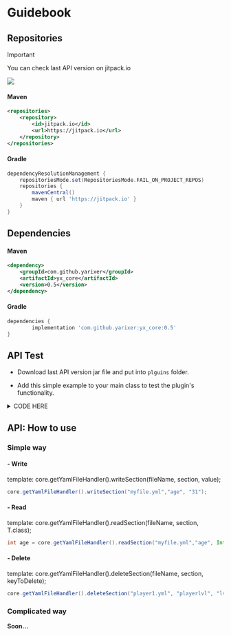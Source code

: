 # Guidebook

## Repositories

> [!IMPORTANT]  
> You can check last API version on jitpack.io
> 
> [![](https://jitpack.io/v/yarixer/yx_core.svg)](https://jitpack.io/#yarixer/yx_core)


#### Maven

```xml
<repositories>
	<repository>
	    <id>jitpack.io</id>
	    <url>https://jitpack.io</url>
	</repository>
</repositories>
```

#### Gradle

```gradle
dependencyResolutionManagement {
	repositoriesMode.set(RepositoriesMode.FAIL_ON_PROJECT_REPOS)
	repositories {
		mavenCentral()
		maven { url 'https://jitpack.io' }
	}
}
```

## Dependencies

#### Maven

```xml
<dependency>
	<groupId>com.github.yarixer</groupId>
	<artifactId>yx_core</artifactId>
	<version>0.5</version>
</dependency>
```

#### Gradle

```gradle
dependencies {
	    implementation 'com.github.yarixer:yx_core:0.5'
}
```

## API Test

* Download last API version jar file and put into `plguins` folder.

* Add this simple example to your main class to test the plugin's functionality.

<details>
  <summary>CODE HERE</summary>

```js
public final class Main extends JavaPlugin {

    @Override
    public void onEnable() {
    
        //connect
        Yx_core core = Yx_core.getInstance();
        if (core == null) {
            getLogger().severe("Core plugin is not loaded! Disabling...");
            Bukkit.getPluginManager().disablePlugin(this);
            return;
        }

        //read
        int example1 = core.getYamlFileHandler()
                .readSection("testplugin1/myfile.yml", "age", Integer.class)
                .orElse(0);

        //write
        example1++;
        core.getYamlFileHandler().writeSection("testplugin1/myfile.yml", "age", example1);
		
        getLogger().info("TestPlugin1 enabled!");
    }
}
```

</details>

## API: How to use

### Simple way
#### - Write

template: core.getYamlFileHandler().writeSection(fileName, section, value);

```gradle
core.getYamlFileHandler().writeSection("myfile.yml","age", "31");
```


#### - Read

template: core.getYamlFileHandler().readSection(fileName, section, T.class);

```gradle
int age = core.getYamlFileHandler().readSection("myfile.yml","age", Integer.class).orElse(0);
```

#### - Delete

template: core.getYamlFileHandler().deleteSection(fileName, section, keyToDelete);

```gradle
core.getYamlFileHandler().deleteSection("player1.yml", "playerlvl", "lvl");
```


### Complicated way

__Soon...__